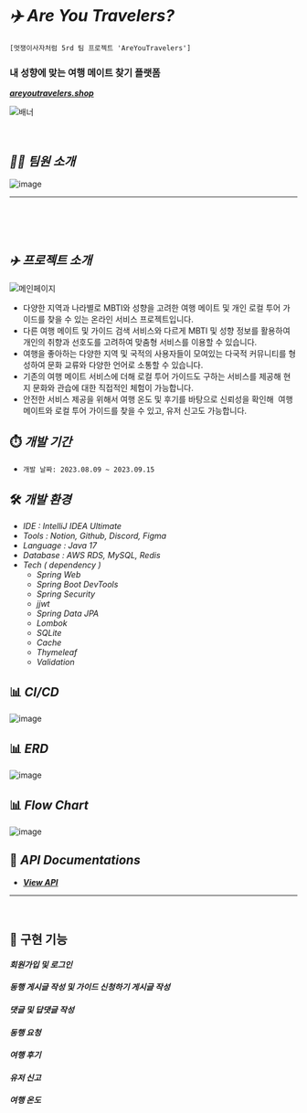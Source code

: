 # _✈️ Are You Travelers?_

`[멋쟁이사자처럼 5rd 팀 프로젝트 'AreYouTravelers']`

### 내 성향에 맞는 여행 메이트 찾기 플랫폼
[_**areyoutravelers.shop**_](https://areyoutravelers.shop/)

![배너](https://github.com/likelion-backend-5th/Final_Project_3team/assets/80811887/3a7ed9c0-900b-4dec-bd37-8ede048561fd)

<br>

## **_💁🏻‍ 팀원 소개_**
![image](https://github.com/AreYouTravelers/backend/assets/52392720/28327717-98d7-4449-87b6-0d64241f4226)

---  
<br>
<br>
<br>


## **_✈️ 프로젝트 소개_**
![메인페이지](https://github.com/likelion-backend-5th/Final_Project_3team/assets/80811887/a2964cd8-ebcb-4931-acb7-e382b05115fd)

- 다양한 지역과 나라별로 MBTI와 성향을 고려한 여행 메이트 및 개인 로컬 투어 가이드를 찾을 수 있는 온라인 서비스 프로젝트입니다.
- 다른 여행 메이트 및 가이드 검색 서비스와 다르게 MBTI 및 성향 정보를 활용하여 개인의 취향과 선호도를 고려하여 맞춤형 서비스를 이용할 수 있습니다.
- 여행을 좋아하는 다양한 지역 및 국적의 사용자들이 모여있는 다국적 커뮤니티를 형성하여 문화 교류와 다양한 언어로 소통할 수 있습니다.
- 기존의 여행 메이트 서비스에 더해 로컬 투어 가이드도 구하는 서비스를 제공해 현지 문화와 관습에 대한 직접적인 체험이 가능합니다.
- 안전한 서비스 제공을 위해서 여행 온도 및 후기를 바탕으로 신뢰성을 확인해  여행 메이트와 로컬 투어 가이드를 찾을 수 있고, 유저 신고도 가능합니다.


## ⏱️ _개발 기간_

- `개발 날짜: 2023.08.09 ~ 2023.09.15`

## 🛠️ _개발 환경_

- _IDE : IntelliJ IDEA Ultimate_
- _Tools : Notion, Github, Discord, Figma_
- _Language : Java 17_
- _Database : AWS RDS, MySQL, Redis_
- _Tech ( dependency )_
    - _Spring Web_
    - _Spring Boot DevTools_
    - _Spring Security_
    - _jjwt_
    - _Spring Data JPA_
    - _Lombok_
    - _SQLite_
    - _Cache_
    - _Thymeleaf_
    - _Validation_


## 📊 _CI/CD_
![image](https://github.com/AreYouTravelers/backend/assets/52392720/f064c417-b6d1-4cc1-bda2-05cfe79aaa33)


## 📊 _ERD_
![image](https://github.com/AreYouTravelers/backend/assets/52392720/0f7521c3-2708-43f2-a2ec-fa64ab09d9a1)

## 📊 _Flow Chart_
![image](https://github.com/AreYouTravelers/backend/assets/52392720/eb647137-d1a3-417f-bcba-d930b911e8cf)


## 📮 _API Documentations_

- [_**View API**_](https://www.notion.so/Back-end-5dedc3f98af14eb89275f06b9176aa9d?pvs=4)

---  
<br>

## 🔄 구현 기능

#### **_회원가입 및 로그인_**


#### **_동행 게시글 작성 및 가이드 신청하기 게시글 작성_**


#### **_댓글 및 답댓글 작성_**


#### **_동행 요청_**


#### **_여행 후기_**


#### **_유저 신고_**


#### **_여행 온도_**
